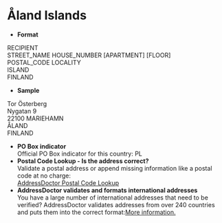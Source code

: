 Åland Islands
=============

- **Format**

RECIPIENT  
STREET_NAME HOUSE_NUMBER [APARTMENT] [FLOOR]  
POSTAL_CODE LOCALITY  
ISLAND  
FINLAND
- **Sample**

Tor Österberg  
Nygatan 9  
22100 MARIEHAMN  
ÅLAND  
FINLAND
- **PO Box indicator**  
Official PO Box indicator for this country: PL
- **Postal Code Lookup - Is the address correct?**  
Validate a postal address or append missing information like a postal code at no charge:  
[AddressDoctor Postal Code Lookup](http://lookup.addressdoctor.com/lookup/default.aspx?lang=en&country=ALA)
- **AddressDoctor validates and formats international addresses**  
You have a large number of international addresses that need to be verified? AddressDoctor validates addresses from over 240 countries and puts them into the correct format:[More information.](index.php?id=31&L=1)